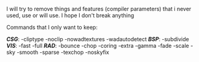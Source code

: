 I will try to remove things and features (compiler parameters) that i never used, use or will use. I hope I don't break anything

Commands that I only want to keep:

***CSG***: -cliptype -noclip -nowadtextures -wadautodetect
***BSP***: -subdivide
***VIS***: -fast -full
***RAD***: -bounce -chop -coring -extra -gamma -fade -scale -sky -smooth -sparse -texchop -noskyfix
